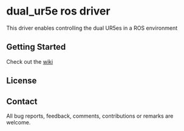 # dual_ur5e ros driver

This driver enables controlling the dual UR5es in a ROS environment

## Getting Started

Check out the [wiki](https://github.com/yaesolKim/dual_ur5e/wiki)

## License

## Contact

All bug reports, feedback, comments, contributions or remarks are welcome.
